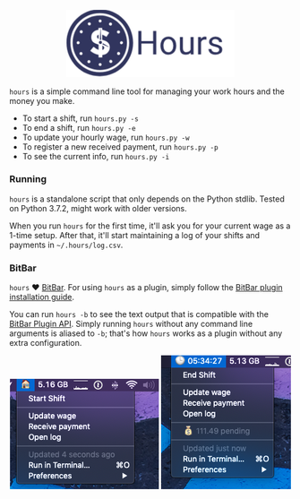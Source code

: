 <p align="center"><img src="assets/logo.png" width="300px"/></p>

`hours` is a simple command line tool for managing your work hours and the money you make.
  
  - To start a shift, run `hours.py -s`
  - To end a shift, run `hours.py -e`
  - To update your hourly wage, run `hours.py -w`
  - To register a new received payment, run `hours.py -p`
  - To see the current info, run `hours.py -i`

### Running

`hours` is a standalone script that only depends on the Python stdlib. Tested on Python 3.7.2, might work with older versions.

When you run `hours` for the first time, it'll ask you for your current wage as a 1-time setup. After that, it'll start maintaining a log of your shifts and payments in `~/.hours/log.csv`.

### BitBar

`hours` ❤️ [BitBar](https://github.com/matryer/bitbar). For using `hours` as a plugin, simply follow the [BitBar plugin installation guide](https://github.com/matryer/bitbar#installing-plugins).

You can run `hours -b` to see the text output that is compatible with the [BitBar Plugin API](https://github.com/matryer/bitbar#plugin-api). Simply running `hours` without any command line arguments is aliased to `-b`; that's how `hours` works as a plugin without any extra configuration.

<p align="center"><img src="assets/no_shift.png"/> <img src="assets/shift_ongoing.png"/></p>